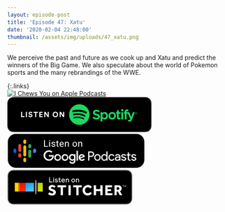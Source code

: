 ```yaml
---
layout: episode-post
title: 'Episode 47: Xatu'
date: '2020-02-04 22:48:00'
thumbnail: /assets/img/uploads/47_xatu.png
---
```

We perceive the past and future as we cook up and Xatu and predict the winners of the Big Game. We also speculate about the world of Pokemon sports and the many rebrandings of the WWE.

{:.links}  
[![I Chews You on Apple Podcasts](https://linkmaker.itunes.apple.com/en-us/badge-lrg.svg?releaseDate=2019-04-16T00:00:00Z&kind=podcast&bubble=podcasts)](https://podcasts.apple.com/us/podcast/47-xatu/id1455409177?i=1000464583967)  [![I Chews You on Spotify](/assets/img/uploads/spotify-badge-button.svg)](https://open.spotify.com/episode/6kvydvRx5BGfFdam25x9Ic)  [![I Chews You on Google Podcasts](/assets/img/uploads/google-podcasts-badge-button.svg)](https://podcasts.google.com/?feed=aHR0cHM6Ly9pY2hld3N5b3UubGlic3luLmNvbS9yc3M&episode=MTc1MTM2MDAtMDdiMi00N2E2LWI1Y2EtNTYwYmI1Yjk0YTg5&ved=0CAIQkfYCahcKEwjYxKC5-sLnAhUAAAAAHQAAAAAQAQ)  [![I Chews You on Stitcher](/assets/img/uploads/stitcher-badge-button.svg)](https://www.stitcher.com/s?eid=67080309)
